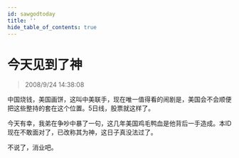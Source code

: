 ```yaml
---
id: sawgodtoday 
title: ''
hide_table_of_contents: true
---
```


# 今天见到了神

> 2008/9/24 14:38:08

<div style={{color: '#336600', fontWeight: '500', fontSize: '18px'}}>

中国烧钱，美国画饼，这叫中美联手，现在唯一值得看的闹剧是，美国会不会顺便把这些整持的套在这个位置。5日线，股票就这样了。

 

今天有幸，我弟在争吵中暴了一句，这几年美国鸡毛鸭血是他背后一手造成。本ID现在不敢面对了，已改称其为神，这日子真没法过了。

 

不说了，消业吧。

</div>
